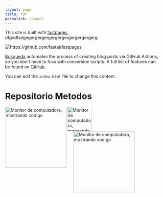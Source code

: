 ```yaml
---
layout: page
title: YOP
permalink: /about/
---
```


This site is built with [fastpages](https://github.com/fastai/fastpages), dfgvdfsegegergergergergergergergergergerg

![]({{site.baseurl}}/images/diagram.png "https://github.com/fastai/fastpages")

[Busqueda](https://deimorfo.github.io/pruebaweb.deimorfo/search/) automates the process of creating blog posts via GitHub Actions, so you don't have to fuss with conversion scripts.  A full list of features can be found on [GitHub](https://github.com/fastai/fastpages).  

You can edit the `index.html` file to change this content.

# Repositorio Metodos
<p>
  <img align="left" width="200" height="200" src="https://deimorfo.github.io/pruebaweb.deimorfo/images/diagram.png" alt="Monitor de computadora, mostrando codigo">
</p>

<p>
  <img align="left" width="80" height="80" src="https://deimorfo.github.io/pruebaweb.deimorfo/images/Jma.png" margin-right="20" alt="Monitor de computadora, mostrando codigo">
</p>

<p>
  <img align="left" width="200" height="200" src="https://deimorfo.github.io/pruebaweb.deimorfo/images/Jma.jpg" hspace="20" alt="Monitor de computadora, mostrando codigo">
</p>
